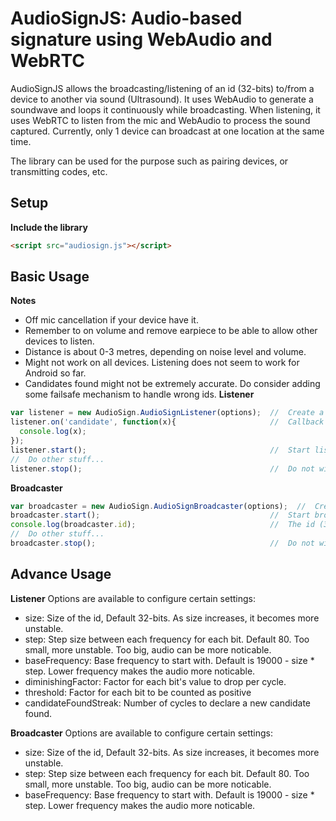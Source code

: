 # AudioSignJS: Audio-based signature using WebAudio and WebRTC #

AudioSignJS allows the broadcasting/listening of an id (32-bits) to/from a device to another via sound (Ultrasound). It uses WebAudio to generate a soundwave and loops it continuously while broadcasting. When listening, it uses WebRTC to listen from the mic and WebAudio to process the sound captured. Currently, only 1 device can broadcast at one location at the same time. 

The library can be used for the purpose such as pairing devices, or transmitting codes, etc.


## Setup


**Include the library**

```html
<script src="audiosign.js"></script>
```


## Basic Usage
**Notes**
- Off mic cancellation if your device have it.
- Remember to on volume and remove earpiece to be able to allow other devices to listen.
- Distance is about 0-3 metres, depending on noise level and volume. 
- Might not work on all devices. Listening does not seem to work for Android so far.
- Candidates found might not be extremely accurate. Do consider adding some failsafe mechanism to handle wrong ids.
**Listener**
```javascript
var listener = new AudioSign.AudioSignListener(options);  //  Create a new listener
listener.on('candidate', function(x){                     //  Callback when new candidate id (32-bit) is heard
  console.log(x);
});
listener.start();                                         //  Start listening
//  Do other stuff...
listener.stop();                                          //  Do not wish to listen anymore
```
**Broadcaster**
```javascript
var broadcaster = new AudioSign.AudioSignBroadcaster(options);  //  Create a new broadcaster
broadcaster.start();                                      //  Start broadcasting
console.log(broadcaster.id);                              //  The id (32-bit) that the broadcaster is broadcasting
//  Do other stuff...
broadcaster.stop();                                       //  Do not wish to broadcast anymore
```

## Advance Usage
**Listener**
Options are available to configure certain settings:
- size: Size of the id, Default 32-bits. As size increases, it becomes more unstable.
- step: Step size between each frequency for each bit. Default 80. Too small, more unstable. Too big, audio can be more noticable.
- baseFrequency: Base frequency to start with. Default is 19000 - size * step. Lower frequency makes the audio more noticable.
- diminishingFactor: Factor for each bit's value to drop per cycle.
- threshold: Factor for each bit to be counted as positive
- candidateFoundStreak: Number of cycles to declare a new candidate found.

**Broadcaster**
Options are available to configure certain settings:
- size: Size of the id, Default 32-bits. As size increases, it becomes more unstable.
- step: Step size between each frequency for each bit. Default 80. Too small, more unstable. Too big, audio can be more noticable.
- baseFrequency: Base frequency to start with. Default is 19000 - size * step. Lower frequency makes the audio more noticable.
